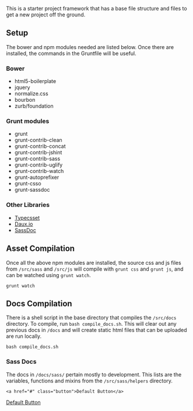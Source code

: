 This is a starter project framework that has a base file structure and files to get a new project off the ground.

## Setup
The bower and npm modules needed are listed below. Once there are installed, the commands in the Gruntfile will be useful.


### Bower
* html5-boilerplate
* jquery
* normalize.css
* bourbon
* zurb/foundation


### Grunt modules
* grunt
* grunt-contrib-clean
* grunt-contrib-concat
* grunt-contrib-jshint
* grunt-contrib-sass
* grunt-contrib-uglify
* grunt-contrib-watch
* grunt-autoprefixer
* grunt-csso
* grunt-sassdoc



### Other Libraries
* [Typecsset](https://github.com/csswizardry/typecsset)
* [Daux.io](https://github.com/justinwalsh/daux.io)
* [SassDoc](https://github.com/SassDoc/sassdoc)



## Asset Compilation
Once all the above npm modules are installed, the source css and js files from `/src/sass` and `/src/js` will compile with `grunt css` and `grunt js`, and can be watched using `grunt watch`.  

```
grunt watch
```



## Docs Compilation
There is a shell script in the base directory that compiles the `/src/docs` directory.  To compile, run `bash compile_docs.sh`.  This will clear out any previous docs in `/docs` and will create static html files that can be uploaded are run locally.

```
bash compile_docs.sh
```

### Sass Docs
The docs in `/docs/sass/` pertain mostly to development.  This lists are the variables, functions and mixins from the `/src/sass/helpers` directory.



```
<a href="#" class="button">Default Button</a>
```
<a href="#" class="button">Default Button</a>




